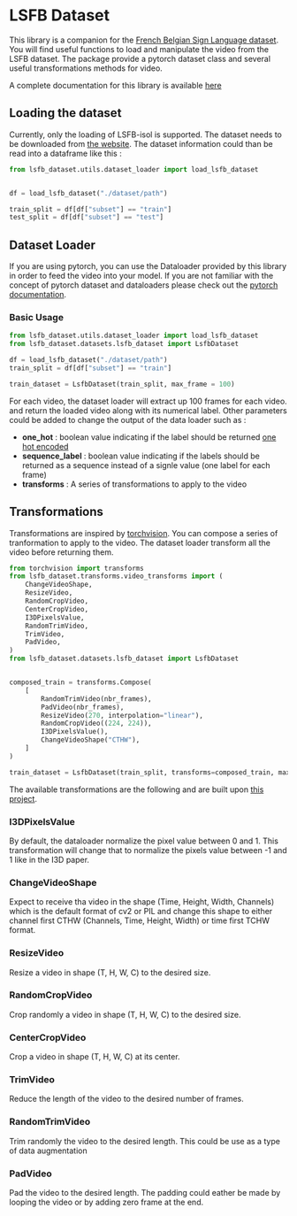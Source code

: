 # LSFB Dataset

This library is a companion for the [French Belgian Sign Language dataset](https://lsfb.info.unamur.be/). You will find useful functions to load and manipulate the video from the LSFB dataset. The package provide a pytorch dataset class and several useful transformations methods for video.

A complete documentation for this library is available [here](https://jefidev.github.io/lsfb-dataset/)

## Loading the dataset

Currently, only the loading of LSFB-isol is supported. The dataset needs to be downloaded from [the website](https://lsfb.info.unamur.be/). The dataset information could than be read into a dataframe like this :

```python
from lsfb_dataset.utils.dataset_loader import load_lsfb_dataset


df = load_lsfb_dataset("./dataset/path")

train_split = df[df["subset"] == "train"]
test_split = df[df["subset"] == "test"]
```

## Dataset Loader

If you are using pytorch, you can use the Dataloader provided by this library in order to feed the video into your model. If you are not familiar with the concept of pytorch dataset and dataloaders please check out the [pytorch documentation](https://pytorch.org/tutorials/beginner/basics/data_tutorial.html).

### Basic Usage

```python
from lsfb_dataset.utils.dataset_loader import load_lsfb_dataset
from lsfb_dataset.datasets.lsfb_dataset import LsfbDataset

df = load_lsfb_dataset("./dataset/path")
train_split = df[df["subset"] == "train"]

train_dataset = LsfbDataset(train_split, max_frame = 100)

```

For each video, the dataset loader will extract up 100 frames for each video. and return the loaded video along with its numerical label. Other parameters could be added to change the output of the data loader such as :

- **one_hot** : boolean value indicating if the label should be returned [one hot encoded](https://wikipedia.org/wiki/Encodage_one-hot)
- **sequence_label** : boolean value indicating if the labels should be returned as a sequence instead of a signle value (one label for each frame)
- **transforms** : A series of transformations to apply to the video

## Transformations

Transformations are inspired by [torchvision](https://pytorch.org/vision/stable/transforms.html). You can compose a series of tranformation to apply to the video. The dataset loader transform all the video before returning them.

```python
from torchvision import transforms
from lsfb_dataset.transforms.video_transforms import (
    ChangeVideoShape,
    ResizeVideo,
    RandomCropVideo,
    CenterCropVideo,
    I3DPixelsValue,
    RandomTrimVideo,
    TrimVideo,
    PadVideo,
)
from lsfb_dataset.datasets.lsfb_dataset import LsfbDataset


composed_train = transforms.Compose(
    [
        RandomTrimVideo(nbr_frames),
        PadVideo(nbr_frames),
        ResizeVideo(270, interpolation="linear"),
        RandomCropVideo((224, 224)),
        I3DPixelsValue(),
        ChangeVideoShape("CTHW"),
    ]
)

train_dataset = LsfbDataset(train_split, transforms=composed_train, max_frame = 100)

```

The available transformations are the following and are built upon [this project](https://github.com/hassony2/torch_videovision/blob/master/torchvideotransforms/functional.py).

### I3DPixelsValue

By default, the dataloader normalize the pixel value between 0 and 1. This transformation will change that to normalize the pixels value between -1 and 1 like in the I3D paper.

### ChangeVideoShape

Expect to receive tha video in the shape (Time, Height, Width, Channels) which is the default format of cv2 or PIL and change this shape to either channel first CTHW (Channels, Time, Height, Width) or time first TCHW format.

### ResizeVideo

Resize a video in shape (T, H, W, C) to the desired size.

### RandomCropVideo

Crop randomly a video in shape (T, H, W, C) to the desired size.

### CenterCropVideo

Crop a video in shape (T, H, W, C) at its center.

### TrimVideo

Reduce the length of the video to the desired number of frames. 

### RandomTrimVideo

Trim randomly the video to the desired length. This could be use as a type of data augmentation

### PadVideo 

Pad the video to the desired length. The padding could eather be made by looping the video or by adding zero frame at the end.
